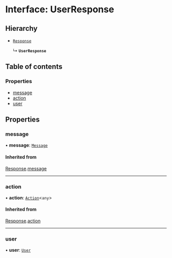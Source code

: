 # Interface: UserResponse

## Hierarchy

- [`Response`](Response.md)

  ↳ **`UserResponse`**

## Table of contents

### Properties

- [message](UserResponse.md#message)
- [action](UserResponse.md#action)
- [user](UserResponse.md#user)

## Properties

### message

• **message**: [`Message`](Message.md)

#### Inherited from

[Response](Response.md).[message](Response.md#message)

___

### action

• **action**: [`Action`](Action.md)<`any`\>

#### Inherited from

[Response](Response.md).[action](Response.md#action)

___

### user

• **user**: [`User`](User.md)
